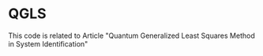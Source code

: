 # QGLS
This code is related to Article "Quantum Generalized Least Squares Method in System Identification"
